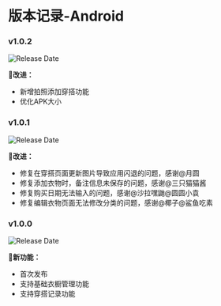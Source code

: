 # 版本记录-Android

### v1.0.2
![Release Date](https://img.shields.io/badge/Release_Date-April_20,_2025-0080FF?style=flat&logoWidth=1)

**💅改进：**
* 新增拍照添加穿搭功能
* 优化APK大小


### v1.0.1 
![Release Date](https://img.shields.io/badge/Release_Date-April_20,_2025-0080FF?style=flat&logoWidth=1)

**💅改进：**
* 修复在穿搭页面更新图片导致应用闪退的问题，感谢@月圆
* 修复添加衣物时，备注信息未保存的问题，感谢@三只猫猫酱
* 修复购买日期无法输入的问题，感谢@沙拉嘿鼬@圆圆小袁
* 修复编辑衣物页面无法修改分类的问题，感谢@椰子@鲨鱼吃素


### v1.0.0 
![Release Date](https://img.shields.io/badge/Release_Date-April_19,_2025-0080FF?style=flat&logoWidth=1)

**🥳新功能：**
* 首次发布
* 支持基础衣橱管理功能
* 支持穿搭记录功能


